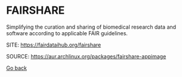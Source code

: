 # FAIRSHARE

 Simplifying the curation and sharing of biomedical research 
 data and software according to applicable FAIR guidelines.

 SITE: https://fairdataihub.org/fairshare

 SOURCE: https://aur.archlinux.org/packages/fairshare-appimage

 [Go back](https://portable-linux-apps.github.io/apps.html)

